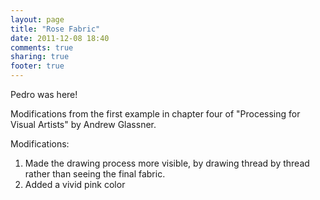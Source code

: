 ```yaml
---
layout: page
title: "Rose Fabric"
date: 2011-12-08 18:40
comments: true
sharing: true
footer: true
---
```


Pedro was here!

Modifications from the first example in chapter four of "Processing for Visual Artists" by Andrew Glassner.

Modifications:
  1. Made the drawing process more visible, by drawing thread by thread rather than seeing the final fabric.
  2. Added a vivid pink color

<p><canvas id="canvas1" width="600" height="400"></canvas></p>

<script src="/html5/js/processing-1.3.6-api.js"></script>
<script src="stream.js"></script>

